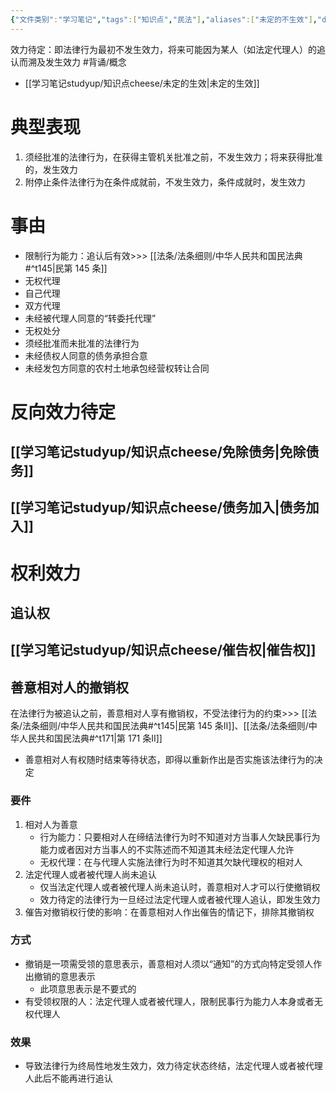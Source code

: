 ```yaml
---
{"文件类别":"学习笔记","tags":["知识点","民法"],"aliases":["未定的不生效"],"dg-publish":true,"permalink":"/学习笔记studyup/知识点cheese/效力待定/","dgPassFrontmatter":true,"created":"2024-07-17T15:10:15.293+08:00","updated":"2024-10-27T23:01:06.958+08:00"}
---
```


效力待定：即法律行为最初不发生效力，将来可能因为某人（如法定代理人）的追认而溯及发生效力 #背诵/概念 
-  [[学习笔记studyup/知识点cheese/未定的生效\|未定的生效]]
# 典型表现 
1. 须经批准的法律行为，在获得主管机关批准之前，不发生效力；将来获得批准的，发生效力
2. 附停止条件法律行为在条件成就前，不发生效力，条件成就时，发生效力
# 事由
- 限制行为能力：追认后有效>>> [[法条/法条细则/中华人民共和国民法典#^t145\|民第 145 条]]
- 无权代理
- 自己代理
- 双方代理
- 未经被代理人同意的“转委托代理”
- 无权处分
- 须经批准而未批准的法律行为
- 未经债权人同意的债务承担合意
- 未经发包方同意的农村土地承包经营权转让合同
# 反向效力待定
## [[学习笔记studyup/知识点cheese/免除债务\|免除债务]]

## [[学习笔记studyup/知识点cheese/债务加入\|债务加入]]
# 权利效力
## 追认权
## [[学习笔记studyup/知识点cheese/催告权\|催告权]]
## 善意相对人的撤销权
在法律行为被追认之前，善意相对人享有撤销权，不受法律行为的约束>>> [[法条/法条细则/中华人民共和国民法典#^t145\|民第 145 条Ⅱ]]、[[法条/法条细则/中华人民共和国民法典#^t171\|第 171 条Ⅱ]]
- 善意相对人有权随时结束等待状态，即得以重新作出是否实施该法律行为的决定
### 要件
1. 相对人为善意
	- 行为能力：只要相对人在缔结法律行为时不知道对方当事人欠缺民事行为能力或者因对方当事人的不实陈述而不知道其未经法定代理人允许
	- 无权代理：在与代理人实施法律行为时不知道其欠缺代理权的相对人
2. 法定代理人或者被代理人尚未追认
	- 仅当法定代理人或者被代理人尚未追认时，善意相对人才可以行使撤销权
	- 效力待定的法律行为一旦经过法定代理人或者被代理人追认，即发生效力
3. 催告对撤销权行使的影响：在善意相对人作出催告的情记下，排除其撤销权
### 方式
- 撤销是一项需受领的意思表示，善意相对人须以“通知”的方式向特定受领人作出撤销的意思表示
	- 此项意思表示是不要式的
- 有受领权限的人：法定代理人或者被代理人，限制民事行为能力人本身或者无权代理人
### 效果
- 导致法律行为终局性地发生效力，效力待定状态终结，法定代理人或者被代理人此后不能再进行追认
